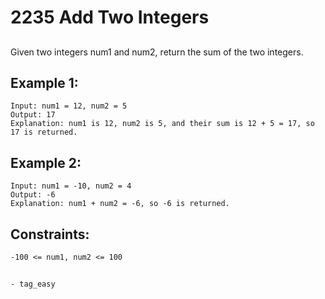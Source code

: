 
# 2235 Add Two Integers

## 
Given two integers num1 and num2, return the sum of the two integers.

## Example 1:

```
Input: num1 = 12, num2 = 5
Output: 17
Explanation: num1 is 12, num2 is 5, and their sum is 12 + 5 = 17, so 17 is returned.
```

## Example 2:

```
Input: num1 = -10, num2 = 4
Output: -6
Explanation: num1 + num2 = -6, so -6 is returned.
```

## Constraints:
    
    -100 <= num1, num2 <= 100
    
##  
    - tag_easy




